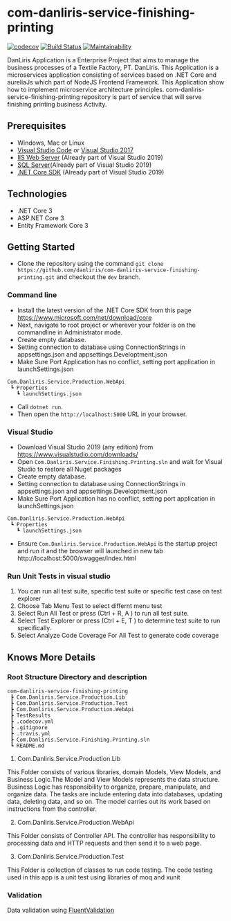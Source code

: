 # com-danliris-service-finishing-printing

[![codecov](https://codecov.io/gh/danliris/com-danliris-service-finishing-printing/branch/dev/graph/badge.svg)](https://codecov.io/gh/danliris/com-danliris-service-finishing-printing) [![Build Status](https://travis-ci.com/danliris/com-danliris-service-finishing-printing.svg?branch=dev)](https://travis-ci.com/danliris/com-danliris-service-finishing-printing) [![Maintainability](https://api.codeclimate.com/v1/badges/dd8f946180b0971daf85/maintainability)](https://codeclimate.com/github/danliris/com-danliris-service-finishing-printing/maintainability)

DanLiris Application is a Enterprise Project that aims to manage the business processes of a Textile Factory, PT. DanLiris.
This Application is a microservices application consisting of services based on .NET Core and aureliaJs which part of  NodeJS Frontend Framework. This Application show how to implement microservice architecture principles.
com-danliris-service-finishing-printing repository is part of service that will serve  finishing printing business Activity.

## Prerequisites
* Windows, Mac or Linux
* [Visual Studio Code](https://code.visualstudio.com/) or [Visual Studio 2017](https://visualstudio.microsoft.com/vs/whatsnew/)
* [IIS Web Server](https://www.iis.net/) (Already part of Visual Studio 2019)
* [SQL Server](https://www.microsoft.com/en-us/sql-server/sql-server-downloads)(Already part of Visual Studio 2019)
* [.NET Core SDK](https://www.microsoft.com/net/download/core#/current) (Already part of Visual Studio 2019)

## Technologies
* .NET Core 3
* ASP.NET Core 3
* Entity Framework Core 3


## Getting Started

- Clone the repository using the command `git clone https://github.com/danliris/com-danliris-service-finishing-printing.git` and checkout the `dev` branch.

### Command line

- Install the latest version of the .NET Core SDK from this page <https://www.microsoft.com/net/download/core>
- Next, navigate to root project or wherever your folder is on the commandline in Administrator mode.
- Create empty database.
- Setting connection to database using ConnectionStrings in appsettings.json and appsettings.Developtment.json
- Make Sure Port Application has no conflict, setting port application in launchSettings.json
```
Com.Danliris.Service.Production.WebApi 
 ┗ Properties
   ┗ launchSettings.json
```
- Call `dotnet run`.
- Then open the `http://localhost:5000` URL in your browser.

### Visual Studio

- Download Visual Studio 2019 (any edition) from https://www.visualstudio.com/downloads/
- Open `Com.Danliris.Service.Finishing.Printing.sln` and wait for Visual Studio to restore all Nuget packages
- Create empty database.
- Setting connection to database using ConnectionStrings in appsettings.json and appsettings.Developtment.json
- Make Sure Port Application has no conflict, setting port application in launchSettings.json
```
Com.Danliris.Service.Production.WebApi 
 ┗ Properties
   ┗ launchSettings.json
```
- Ensure `Com.Danliris.Service.Production.WebApi` is the startup project and run it and the browser will launched in new tab http://localhost:5000/swagger/index.html


### Run Unit Tests in visual studio 
1. You can run all test suite, specific test suite or specific test case on test explorer
2. Choose Tab Menu Test to select differnt menu test
3. Select Run All Test or press (Ctrl + R, A ) to run all test suite.
4. Select Test Explorer or press (Ctrl + E, T ) to determine  test suite to run specifically.
5. Select Analyze Code Coverage For All Test to generate code coverage  


## Knows More Details
### Root Structure  Directory and description

```
com-danliris-service-finishing-printing
 ┣ Com.Danliris.Service.Production.Lib
 ┣ Com.Danliris.Service.Production.Test
 ┣ Com.Danliris.Service.Production.WebApi
 ┣ TestResults
 ┣ .codecov.yml
 ┣ .gitignore
 ┣ .travis.yml
 ┣ Com.Danliris.Service.Finishing.Printing.sln
 ┗ README.md
 ```

1.  Com.Danliris.Service.Production.Lib

This Folder consists of various libraries, domain Models, View Models, and Business Logic.The Model and View Models represents the data structure. Business Logic has responsibility  to organize, prepare, manipulate, and organize data. The tasks are include entering data into databases, updating data, deleting data, and so on. The model carries out its work based on instructions from the controller.

2.  Com.Danliris.Service.Production.WebApi

This Folder consists of Controller API. The controller has responsibility to processing data and  HTTP requests and then send it to a web page. 

3. Com.Danliris.Service.Production.Test

This Folder is collection of classes to run code testing. The code testing used in this app is  a unit test using libraries of moq and xunit

 ### Validation
Data validation using [FluentValidation](https://github.com/JeremySkinner/FluentValidation)